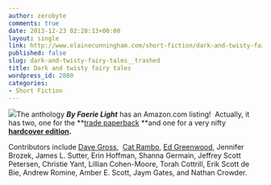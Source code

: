 ```yaml
---
author: zerobyte
comments: true
date: 2013-12-23 02:28:13+00:00
layout: single
link: http://www.elainecunningham.com/short-fiction/dark-and-twisty-fairy-tales__trashed/
published: false
slug: dark-and-twisty-fairy-tales__trashed
title: Dark and twisty fairy tales
wordpress_id: 2880
categories:
- Short Fiction
---
```


[![](http://www.elainecunningham.com/wp-content/uploads/2013/08/By-Faerie-Light-cover.png)](http://www.elainecunningham.com/wp-content/uploads/2013/08/By-Faerie-Light-cover.png)The anthology **_By Faerie Light_** has an Amazon.com listing!  Actually, it has two, one for the **[trade paperback](http://www.amazon.com/Faerie-Light-David-Gross/dp/1940372046/ref=sr_1_6?s=books&ie=UTF8&qid=1387764252&sr=1-6&keywords=by+faerie+light) **and one for a very nifty **[hardcover edition](http://www.amazon.com/Faerie-Light-Gross/dp/1940372038/ref=sr_1_5?s=books&ie=UTF8&qid=1387764739&sr=1-5&keywords=by+faerie+light).**

Contributors include [Dave Gross](www.bydavegross.com),  [Cat Rambo](http://www.kittywumpus.net/blog/about/), [Ed Greenwood](http://theedverse.com), Jennifer Brozek, James L. Sutter, Erin Hoffman, Shanna Germain, Jeffrey Scott Petersen, Christie Yant, Lillian Cohen-Moore, Torah Cottrill, Erik Scott de Bie, Andrew Romine, Amber E. Scott, Jaym Gates, and Nathan Crowder.
